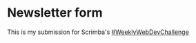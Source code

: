 # Newsletter form

This is my submission for Scrimba's [#WeeklyWebDevChallenge](https://twitter.com/scrimba/status/1316410239672111106)
